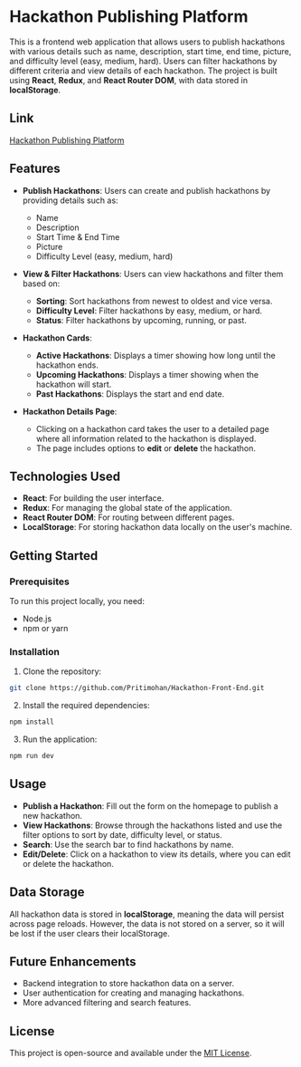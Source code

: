
# Hackathon Publishing Platform

This is a frontend web application that allows users to publish hackathons with various details such as name, description, start time, end time, picture, and difficulty level (easy, medium, hard). Users can filter hackathons by different criteria and view details of each hackathon. The project is built using **React**, **Redux**, and **React Router DOM**, with data stored in **localStorage**.

## Link

[Hackathon Publishing Platform](https://capable-cendol-4a01f6.netlify.app/)

## Features

- **Publish Hackathons**: Users can create and publish hackathons by providing details such as:
  - Name
  - Description
  - Start Time & End Time
  - Picture
  - Difficulty Level (easy, medium, hard)
  
- **View & Filter Hackathons**: Users can view hackathons and filter them based on:
  - **Sorting**: Sort hackathons from newest to oldest and vice versa.
  - **Difficulty Level**: Filter hackathons by easy, medium, or hard.
  - **Status**: Filter hackathons by upcoming, running, or past.
  
- **Hackathon Cards**:
  - **Active Hackathons**: Displays a timer showing how long until the hackathon ends.
  - **Upcoming Hackathons**: Displays a timer showing when the hackathon will start.
  - **Past Hackathons**: Displays the start and end date.

- **Hackathon Details Page**: 
  - Clicking on a hackathon card takes the user to a detailed page where all information related to the hackathon is displayed.
  - The page includes options to **edit** or **delete** the hackathon.

## Technologies Used

- **React**: For building the user interface.
- **Redux**: For managing the global state of the application.
- **React Router DOM**: For routing between different pages.
- **LocalStorage**: For storing hackathon data locally on the user's machine.

## Getting Started

### Prerequisites

To run this project locally, you need:

- Node.js
- npm or yarn

### Installation

1. Clone the repository:

```bash
git clone https://github.com/Pritimohan/Hackathon-Front-End.git
```

2. Install the required dependencies:

```bash
npm install
```

3. Run the application:

```bash
npm run dev
```

## Usage

- **Publish a Hackathon**: Fill out the form on the homepage to publish a new hackathon.
- **View Hackathons**: Browse through the hackathons listed and use the filter options to sort by date, difficulty level, or status.
- **Search**: Use the search bar to find hackathons by name.
- **Edit/Delete**: Click on a hackathon to view its details, where you can edit or delete the hackathon.

## Data Storage

All hackathon data is stored in **localStorage**, meaning the data will persist across page reloads. However, the data is not stored on a server, so it will be lost if the user clears their localStorage.

## Future Enhancements

- Backend integration to store hackathon data on a server.
- User authentication for creating and managing hackathons.
- More advanced filtering and search features.

## License

This project is open-source and available under the [MIT License](LICENSE).
